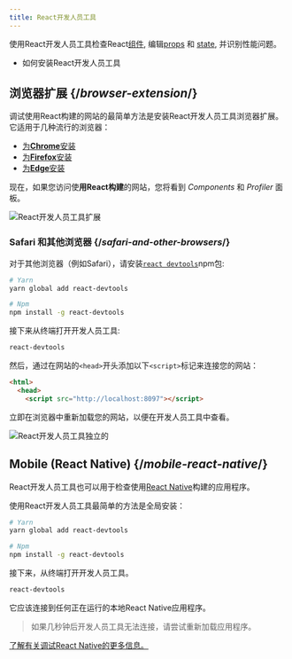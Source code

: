 ```yaml
---
title: React开发人员工具
---
```


<Intro>

使用React开发人员工具检查React[组件](/learn/your-first-component), 编辑[props](/learn/passing-props-to-a-component) 和 [state](/learn/state-a-components-memory), 并识别性能问题。

</Intro>

<YouWillLearn>

* 如何安装React开发人员工具

</YouWillLearn>

## 浏览器扩展 {/*browser-extension*/}

调试使用React构建的网站的最简单方法是安装React开发人员工具浏览器扩展。它适用于几种流行的浏览器：

* [为**Chrome**安装](https://chrome.google.com/webstore/detail/react-developer-tools/fmkadmapgofadopljbjfkapdkoienihi?hl=en)
* [为**Firefox**安装](https://addons.mozilla.org/en-US/firefox/addon/react-devtools/)
* [为**Edge**安装](https://microsoftedge.microsoft.com/addons/detail/react-developer-tools/gpphkfbcpidddadnkolkpfckpihlkkil)

现在，如果您访问使**用React构建**的网站，您将看到 _Components_ 和 _Profiler_ 面板。

![React开发人员工具扩展](/images/docs/react-devtools-extension.png)

### Safari 和其他浏览器 {/*safari-and-other-browsers*/}
对于其他浏览器（例如Safari），请安装[`react devtools`](https://www.npmjs.com/package/react-devtools)npm包:
```bash
# Yarn
yarn global add react-devtools

# Npm
npm install -g react-devtools
```

接下来从终端打开开发人员工具:
```bash
react-devtools
```

然后，通过在网站的`<head>`开头添加以下`<script>`标记来连接您的网站：
```html {3}
<html>
  <head>
    <script src="http://localhost:8097"></script>
```

立即在浏览器中重新加载您的网站，以便在开发人员工具中查看。

![React开发人员工具独立的](/images/docs/react-devtools-standalone.png)

## Mobile (React Native) {/*mobile-react-native*/}

React开发人员工具也可以用于检查使用[React Native](https://reactnative.dev/)构建的应用程序。

使用React开发人员工具最简单的方法是全局安装：

```bash
# Yarn
yarn global add react-devtools

# Npm
npm install -g react-devtools
```

接下来，从终端打开开发人员工具。
```bash
react-devtools
```

它应该连接到任何正在运行的本地React Native应用程序。

> 如果几秒钟后开发人员工具无法连接，请尝试重新加载应用程序。

[了解有关调试React Native的更多信息。](https://reactnative.dev/docs/debugging)
